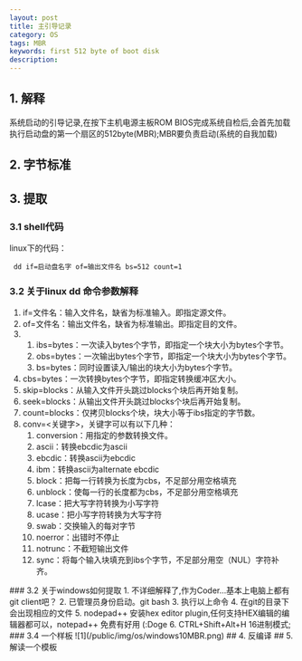 ```yaml
---
layout: post
title: 主引导记录
category: OS
tags: MBR
keywords: first 512 byte of boot disk
description: 
---
```


## 1. 解释

系统启动的引导记录,在按下主机电源主板ROM BIOS完成系统自检后,会首先加载执行启动盘的第一个扇区的512byte(MBR);MBR要负责启动(系统的自我加载)

## 2. 字节标准

## 3. 提取

### 3.1 shell代码
linux下的代码：
``` shell
 dd if=启动盘名字 of=输出文件名 bs=512 count=1
```
### 3.2 关于linux dd 命令参数解释
<ol>
	<li>if=文件名：输入文件名，缺省为标准输入。即指定源文件。
	<li>of=文件名：输出文件名，缺省为标准输出。即指定目的文件。</li>
	<li>
		<ol>
			<li>ibs=bytes：一次读入bytes个字节，即指定一个块大小为bytes个字节。</li>
			<li>obs=bytes：一次输出bytes个字节，即指定一个块大小为bytes个字节。</li>
			<li>bs=bytes：同时设置读入/输出的块大小为bytes个字节。</li>
		</ol>
	</li>
	<li>cbs=bytes：一次转换bytes个字节，即指定转换缓冲区大小。</li>
	<li>skip=blocks：从输入文件开头跳过blocks个块后再开始复制。</li>
	<li>seek=blocks：从输出文件开头跳过blocks个块后再开始复制。</li>
	<li>count=blocks：仅拷贝blocks个块，块大小等于ibs指定的字节数。</li>
	<li>conv=<关键字>，关键字可以有以下几种：
		<ol>
			<li>conversion：用指定的参数转换文件。</li>
			<li>ascii：转换ebcdic为ascii</li>
			<li>ebcdic：转换ascii为ebcdic</li>
			<li>ibm：转换ascii为alternate ebcdic</li>
			<li>block：把每一行转换为长度为cbs，不足部分用空格填充</li>
			<li>unblock：使每一行的长度都为cbs，不足部分用空格填充</li>
			<li>lcase：把大写字符转换为小写字符</li>
			<li>ucase：把小写字符转换为大写字符</li>
			<li>swab：交换输入的每对字节</li>
			<li>noerror：出错时不停止</li>
			<li>notrunc：不截短输出文件</li>
			<li>sync：将每个输入块填充到ibs个字节，不足部分用空（NUL）字符补齐。</li>
		</ol>
	</li>
</ol>
### 3.2 关于windows如何提取
1. 不详细解释了,作为Coder...基本上电脑上都有git client吧？
2. 已管理员身份启动。git bash
3. 执行以上命令
4. 在git的目录下会出现相应的文件
5. nodepad++ 安装hex editor plugin,任何支持HEX编辑的编辑器都可以，notepad++ 免费有好用 (:Doge 
6. CTRL+Shift+Alt+H 16进制模式;
### 3.4 一个样板
![1](/public/img/os/windows10MBR.png)
## 4. 反编译
## 5. 解读一个模板